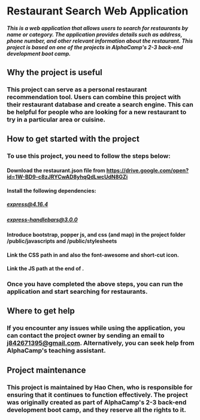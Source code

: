 # Restaurant Search Web Application
##### This is a web application that allows users to search for restaurants by name or category. The application provides details such as address, phone number, and other relevant information about the restaurant. This project is based on one of the projects in AlphaCamp's 2-3 back-end development boot camp.

## Why the project is useful
### This project can serve as a personal restaurant recommendation tool. Users can combine this project with their restaurant database and create a search engine. This can be helpful for people who are looking for a new restaurant to try in a particular area or cuisine.

## How to get started with the project
### To use this project, you need to follow the steps below:

#### Download the restaurant.json file from https://drive.google.com/open?id=1W-BD9-c8zJRYCwAD8yhqQdLwcUdN8GZi
#### Install the following dependencies:
##### express@4.16.4
##### express-handlebars@3.0.0
#### Introduce bootstrap, popper js, and css (and map) in the project folder /public/javascripts and /public/stylesheets
#### Link the CSS path in <head> and also the font-awesome and short-cut icon.
#### Link the JS path at the end of <body>.
### Once you have completed the above steps, you can run the application and start searching for restaurants.

## Where to get help
### If you encounter any issues while using the application, you can contact the project owner by sending an email to j842671395@gmail.com. Alternatively, you can seek help from AlphaCamp's teaching assistant.

## Project maintenance
### This project is maintained by Hao Chen, who is responsible for ensuring that it continues to function effectively. The project was originally created as part of AlphaCamp's 2-3 back-end development boot camp, and they reserve all the rights to it.